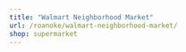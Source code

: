 ```yaml
---
title: "Walmart Neighborhood Market"
url: /roanoke/walmart-neighborhood-market/
shop: supermarket
---
```

